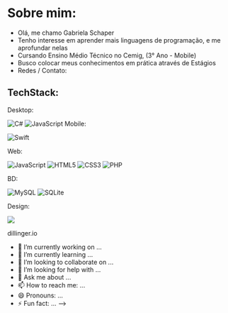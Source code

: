 
# Sobre mim:
- Olá, me chamo Gabriela Schaper
- Tenho interesse em aprender mais linguagens de programação, e me aprofundar nelas
- Cursando Ensino Médio Técnico no Cemig, (3° Ano - Mobile)
- Busco colocar meus conhecimentos em prática através de Estágios
- Redes / Contato: 

## TechStack:

Desktop: 

![C#](https://img.shields.io/badge/c%23-99AAFF.svg?style=for-the-badge&logo=csharp&logoColor=white) ![JavaScript](https://img.shields.io/badge/javascript-99AAFF.svg?style=for-the-badge&logo=javascript&logoColor=white) 
Mobile:

![Swift](https://img.shields.io/badge/swift-5340C0?style=for-the-badge&logo=swift&logoColor=white)

Web:

![JavaScript](https://img.shields.io/badge/javascript-C2E0FF.svg?style=for-the-badge&logo=javascript&logoColor=090C11) ![HTML5](https://img.shields.io/badge/html5-C2E0FF.svg?style=for-the-badge&logo=html5&logoColor=090C11) ![CSS3](https://img.shields.io/badge/css3-C2E0FF.svg?style=for-the-badge&logo=css3&logoColor=090C11)  ![PHP](https://img.shields.io/badge/php-C2E0FF.svg?style=for-the-badge&logo=php&logoColor=090C11)

BD:

![MySQL](https://img.shields.io/badge/mysql-1E2A77.svg?style=for-the-badge&logo=mysql&logoColor=white) ![SQLite](https://img.shields.io/badge/sqlite-1E2A77.svg?style=for-the-badge&logo=sqlite&logoColor=white)

Design: 

<img src="https://img.shields.io/badge/figma-A7ECFF.svg?&style=for-the-badge&logo=figma&logoColor=090C11" />

dillinger.io



- 🔭 I’m currently working on ...
- 🌱 I’m currently learning ...
- 👯 I’m looking to collaborate on ...
- 🤔 I’m looking for help with ...
- 💬 Ask me about ...
- 📫 How to reach me: ...
- 😄 Pronouns: ...
- ⚡ Fun fact: ...
-->
